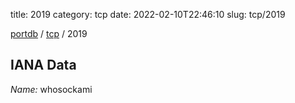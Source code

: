 title: 2019
category: tcp
date: 2022-02-10T22:46:10
slug: tcp/2019

[portdb](/) / [tcp](/category/tcp.html) / 2019


## IANA Data

_Name:_ whosockami

